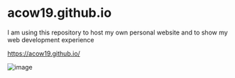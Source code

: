 # acow19.github.io
I am using this repository to host my own personal website and to show my web development experience

https://acow19.github.io/

![image](https://screenshotscdn.firefoxusercontent.com/images/7d78c4b5-5ed3-4ce6-9794-1d2cae289e88.png)
